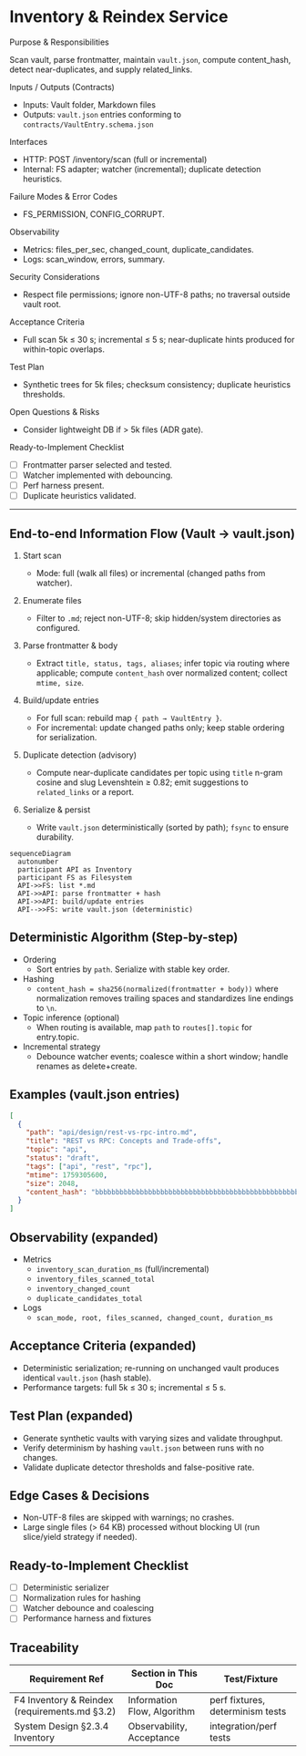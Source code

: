 # Inventory & Reindex Service

Purpose & Responsibilities

Scan vault, parse frontmatter, maintain `vault.json`, compute content_hash, detect near-duplicates, and supply related_links.

Inputs / Outputs (Contracts)

- Inputs: Vault folder, Markdown files
- Outputs: `vault.json` entries conforming to `contracts/VaultEntry.schema.json`

Interfaces

- HTTP: POST /inventory/scan (full or incremental)
- Internal: FS adapter; watcher (incremental); duplicate detection heuristics.

Failure Modes & Error Codes

- FS_PERMISSION, CONFIG_CORRUPT.

Observability

- Metrics: files_per_sec, changed_count, duplicate_candidates.
- Logs: scan_window, errors, summary.

Security Considerations

- Respect file permissions; ignore non-UTF-8 paths; no traversal outside vault root.

Acceptance Criteria

- Full scan 5k ≤ 30 s; incremental ≤ 5 s; near-duplicate hints produced for within-topic overlaps.

Test Plan

- Synthetic trees for 5k files; checksum consistency; duplicate heuristics thresholds.

Open Questions & Risks

- Consider lightweight DB if > 5k files (ADR gate).

Ready-to-Implement Checklist

- [ ] Frontmatter parser selected and tested.
- [ ] Watcher implemented with debouncing.
- [ ] Perf harness present.
- [ ] Duplicate heuristics validated.

---

## End-to-end Information Flow (Vault → vault.json)

1. Start scan
   - Mode: full (walk all files) or incremental (changed paths from watcher).

2. Enumerate files
   - Filter to `.md`; reject non-UTF-8; skip hidden/system directories as configured.

3. Parse frontmatter & body
   - Extract `title, status, tags, aliases`; infer topic via routing where applicable; compute `content_hash` over normalized content; collect `mtime, size`.

4. Build/update entries
   - For full scan: rebuild map `{ path → VaultEntry }`.
   - For incremental: update changed paths only; keep stable ordering for serialization.

5. Duplicate detection (advisory)
   - Compute near-duplicate candidates per topic using `title` n-gram cosine and slug Levenshtein ≥ 0.82; emit suggestions to `related_links` or a report.

6. Serialize & persist
   - Write `vault.json` deterministically (sorted by path); `fsync` to ensure durability.

```mermaid
sequenceDiagram
  autonumber
  participant API as Inventory
  participant FS as Filesystem
  API->>FS: list *.md
  API->>API: parse frontmatter + hash
  API->>API: build/update entries
  API-->>FS: write vault.json (deterministic)
```

## Deterministic Algorithm (Step-by-step)

- Ordering
  - Sort entries by `path`. Serialize with stable key order.
- Hashing
  - `content_hash = sha256(normalized(frontmatter + body))` where normalization removes trailing spaces and standardizes line endings to `\n`.
- Topic inference (optional)
  - When routing is available, map `path` to `routes[].topic` for entry.topic.
- Incremental strategy
  - Debounce watcher events; coalesce within a short window; handle renames as delete+create.

## Examples (vault.json entries)

```json
[
  {
    "path": "api/design/rest-vs-rpc-intro.md",
    "title": "REST vs RPC: Concepts and Trade-offs",
    "topic": "api",
    "status": "draft",
    "tags": ["api", "rest", "rpc"],
    "mtime": 1759305600,
    "size": 2048,
    "content_hash": "bbbbbbbbbbbbbbbbbbbbbbbbbbbbbbbbbbbbbbbbbbbbbbbbbbbbbbbbbbbbbbbb"
  }
]
```

## Observability (expanded)

- Metrics
  - `inventory_scan_duration_ms` (full/incremental)
  - `inventory_files_scanned_total`
  - `inventory_changed_count`
  - `duplicate_candidates_total`
- Logs
  - `scan_mode, root, files_scanned, changed_count, duration_ms`

## Acceptance Criteria (expanded)

- Deterministic serialization; re-running on unchanged vault produces identical `vault.json` (hash stable).
- Performance targets: full 5k ≤ 30 s; incremental ≤ 5 s.

## Test Plan (expanded)

- Generate synthetic vaults with varying sizes and validate throughput.
- Verify determinism by hashing `vault.json` between runs with no changes.
- Validate duplicate detector thresholds and false-positive rate.

## Edge Cases & Decisions

- Non-UTF-8 files are skipped with warnings; no crashes.
- Large single files (> 64 KB) processed without blocking UI (run slice/yield strategy if needed).

## Ready-to-Implement Checklist

- [ ] Deterministic serializer
- [ ] Normalization rules for hashing
- [ ] Watcher debounce and coalescing
- [ ] Performance harness and fixtures

## Traceability

| Requirement Ref | Section in This Doc | Test/Fixture |
| --- | --- | --- |
| F4 Inventory & Reindex (requirements.md §3.2) | Information Flow, Algorithm | perf fixtures, determinism tests |
| System Design §2.3.4 Inventory | Observability, Acceptance | integration/perf tests |
